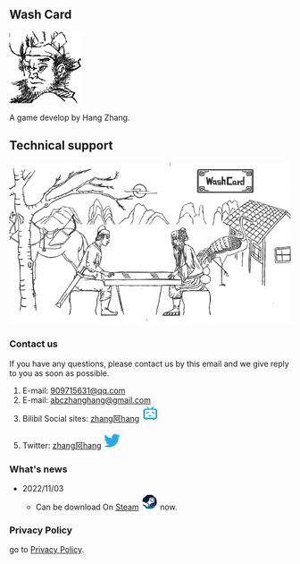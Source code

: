 ## Wash Card
![an image](./logo.png)

A game develop by Hang Zhang.

## Technical support
![an image](./advert_616_353.png)
### Contact us

 If you have any questions, please contact us by this email and we give reply to you as soon as possible.

1. E-mail: <909715631@qq.com>
2. E-mail: <abczhanghang@gmail.com>
4. Bilibil Social sites: [zhang阿hang](https://space.bilibili.com/245750180) ![bilibili](./Icon_bilibili.png) 
<!-- 4. Join QQ group: [103729508](https://jq.qq.com/?_wv=1027&k=CHDCsepW) ![QQ群](./Icon_qq.png)  -->

5. Twitter: [zhang阿hang](https://twitter.com/hangshow2011) ![twitter](./Icon_twitter.png) 

### What's news
- 2022/11/03
  - Can be download On [Steam](https://store.steampowered.com/app/2095150/) ![steam](./Icon_steam.png) now.
 

<!-- For more details see [Basic writing and formatting syntax](https://docs.github.com/en/github/writing-on-github/getting-started-with-writing-and-formatting-on-github/basic-writing-and-formatting-syntax). -->
### Privacy Policy
go to [Privacy Policy](./policy.md).

<!-- ### Support or Contact

Having trouble with Pages? Check out our [documentation](https://docs.github.com/categories/github-pages-basics/) or [contact support](https://support.github.com/contact) and we’ll help you sort it out. -->
